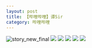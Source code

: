 ```yaml
---
layout: post
title: 【哔哩哔哩】谭Sir
category: 哔哩哔哩
---
```

![story_new_final](http://s3s4mtyq6.hd-bkt.clouddn.com/img/story_new_final_0322.png)
![](http://s3s5etn4r.hd-bkt.clouddn.com/img/tan-220514-1.png)
![](http://s3s5etn4r.hd-bkt.clouddn.com/img/tan-220514-2.png)
![](http://s3s5etn4r.hd-bkt.clouddn.com/img/tan-220514-3.png)
![](http://s3s5etn4r.hd-bkt.clouddn.com/img/tan-220514-4.png)
![](http://s3s5etn4r.hd-bkt.clouddn.com/img/tan-220514-5.png)
  




